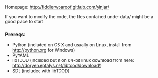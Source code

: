 Homepage: http://fiddlerwoaroof.github.com/yinjar/

If you want to modify the code, the files contained under data/ might be a good place to start

### Prereqs:

- Python (included on OS X and usually on Linux, install from http://python.org for Windows)
- PyYAML
- libTCOD (included but if on 64-bit linux download from here: http://doryen.eptalys.net/libtcod/download/)
- SDL (included with libTCOD)
